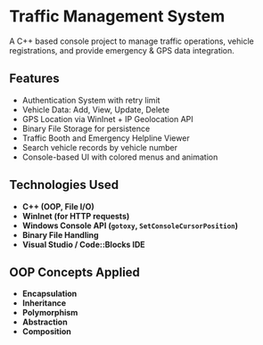 # Traffic Management System

A C++ based console project to manage traffic operations, vehicle registrations, and provide emergency & GPS data integration.

## Features

-  Authentication System with retry limit
-  Vehicle Data: Add, View, Update, Delete
-  GPS Location via WinInet + IP Geolocation API
-  Binary File Storage for persistence
-  Traffic Booth and Emergency Helpline Viewer
-  Search vehicle records by vehicle number
-  Console-based UI with colored menus and animation

## Technologies Used

- **C++ (OOP, File I/O)**
- **WinInet (for HTTP requests)**
- **Windows Console API (`gotoxy`, `SetConsoleCursorPosition`)**
- **Binary File Handling**
- **Visual Studio / Code::Blocks IDE**

## OOP Concepts Applied

- **Encapsulation**
- **Inheritance**
- **Polymorphism**
- **Abstraction**
- **Composition**
